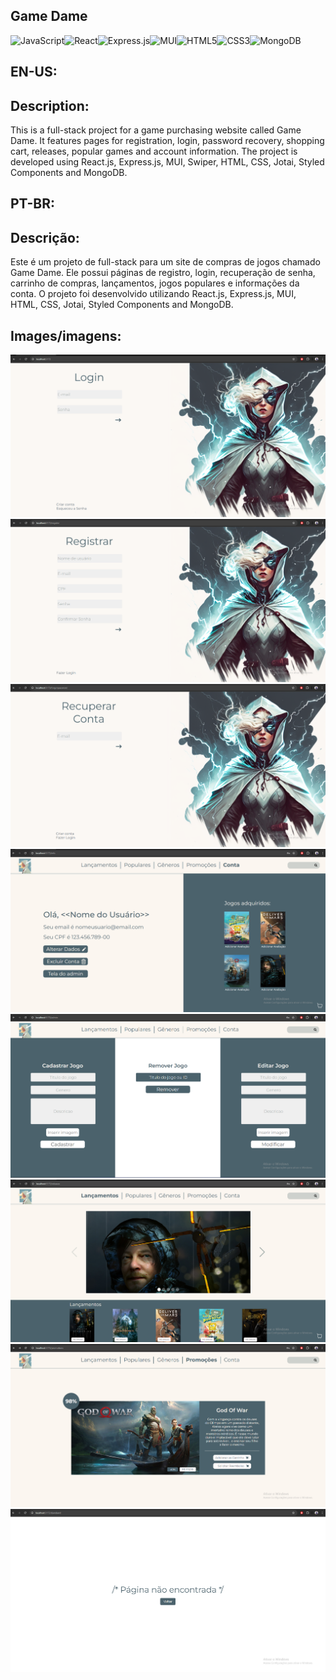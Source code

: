 ## Game Dame
![JavaScript](https://img.shields.io/badge/javascript-%23323330.svg?style=for-the-badge&logo=javascript&logoColor=%23F7DF1E)![React](https://img.shields.io/badge/react-%2320232a.svg?style=for-the-badge&logo=react&logoColor=%2361DAFB)![Express.js](https://img.shields.io/badge/express.js-%23404d59.svg?style=for-the-badge&logo=express&logoColor=%2361DAFB)![MUI](https://img.shields.io/badge/MUI-%230081CB.svg?style=for-the-badge&logo=mui&logoColor=white)![HTML5](https://img.shields.io/badge/html5-%23E34F26.svg?style=for-the-badge&logo=html5&logoColor=white)![CSS3](https://img.shields.io/badge/css3-%231572B6.svg?style=for-the-badge&logo=css3&logoColor=white)![MongoDB](https://img.shields.io/badge/MongoDB-%234ea94b.svg?style=for-the-badge&logo=mongodb&logoColor=white)
## EN-US:
## Description:
This is a full-stack project for a game purchasing website called Game Dame. It features pages for registration, login, password recovery, shopping cart, releases, popular games and account information. The project is developed using React.js, Express.js, MUI, Swiper, HTML, CSS, Jotai, Styled Components and MongoDB.

## PT-BR:
## Descrição:
Este é um projeto de full-stack para um site de compras de jogos chamado Game Dame. Ele possui páginas de registro, login, recuperação de senha, carrinho de compras, lançamentos, jogos populares e informações da conta. O projeto foi desenvolvido utilizando React.js, Express.js, MUI, HTML, CSS, Jotai, Styled Components and MongoDB.

## Images/imagens:
![login](./my-react-app/src/assets/login.png)
![register](./my-react-app/src/assets/register.png)
![forgot](./my-react-app/src/assets/forgot.png)
![info](./my-react-app/src/assets/info.png)
![admin](./my-react-app/src/assets/admin.png)
![releases](./my-react-app/src/assets/releases.png)
![sale](./my-react-app/src/assets/sale.png)
![notfound](./my-react-app/src/assets/notfound.png)
